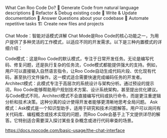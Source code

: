 What Can Roo Code Do?
🚀 Generate Code from natural language descriptions
🔧 Refactor & Debug existing code
📝 Write & Update documentation
🤔 Answer Questions about your codebase
🔄 Automate repetitive tasks
🏗️ Create new files and projects


Chat Mode：智能对话模式详解
Chat Mode是Roo Code的核心功能之一，为用户提供了多种灵活的工作模式，以适应不同的开发需求。以下是三种内置模式的详细介绍：

Code模式：这是Roo Code的默认模式，专注于日常开发任务。无论是编写代码、修复问题，还是执行复杂的任务流，Code模式都能提供强大的支持。例如，用户可以直接输入自然语言指令，让Roo Code自动生成代码片段、优化现有代码，甚至执行文件操作。这一模式适合需要快速完成编码任务的开发者。
Architect模式：此模式专注于高层次的系统设计与架构分析。通过预设的提示词，Roo Code能够帮助用户规划技术方案、设计系统架构，甚至提出优化建议。与Code模式不同，Architect模式不会直接编写代码或执行命令，而是更注重逻辑分析和技术决策。这种分离的设计使得开发者能够更清晰地思考全局问题。
Ask模式：Ask模式是一个知识型助手，适用于研究和技术问题解答。用户可以询问有关代码库、编程概念或技术实现的问题，而Roo Code会基于上下文提供详尽的解答。它特别适合需要深入探讨某些复杂概念或进行代码审查的场景。

https://docs.roocode.com/basic-usage/the-chat-interface
